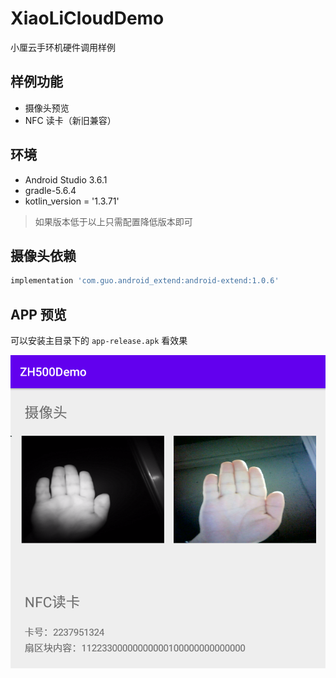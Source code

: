 # XiaoLiCloudDemo
小厘云手环机硬件调用样例

## 样例功能
* 摄像头预览
* NFC 读卡（新旧兼容）

## 环境
* Android Studio 3.6.1
* gradle-5.6.4
* kotlin_version = '1.3.71'

> 如果版本低于以上只需配置降低版本即可

## 摄像头依赖
```gradle
implementation 'com.guo.android_extend:android-extend:1.0.6'
```

## APP 预览
可以安装主目录下的 `app-release.apk` 看效果

![screenshot.png](screenshot.png)
